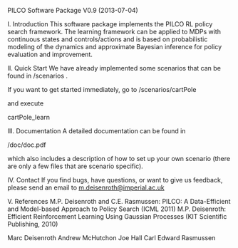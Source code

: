 PILCO Software Package V0.9 (2013-07-04)

I. Introduction
This software package implements the PILCO RL policy search framework. The learning framework can be applied to MDPs with continuous states and controls/actions and is based on probabilistic modeling of the dynamics and approximate Bayesian inference for policy evaluation and improvement.



II. Quick Start
We have already implemented some scenarios that can be found in
<PILCO-ROOT>/scenarios .

If you want to get started immediately, go to 
<PILCO-ROOT>/scenarios/cartPole

and execute

cartPole_learn



III. Documentation
A detailed documentation can be found in

<PILCO-ROOT>/doc/doc.pdf

which also includes a description of how to set up your own scenario (there are only a few files that are scenario specific). 



IV. Contact
If you find bugs, have questions, or want to give us feedback, please send an email to
m.deisenroth@imperial.ac.uk



V. References
M.P. Deisenroth and C.E. Rasmussen: PILCO: A Data-Efficient and Model-based Approach to Policy Search (ICML 2011)
M.P. Deisenroth: Efficient Reinforcement Learning Using Gaussian Processes (KIT Scientific Publishing, 2010)



Marc Deisenroth
Andrew McHutchon
Joe Hall
Carl Edward Rasmussen


